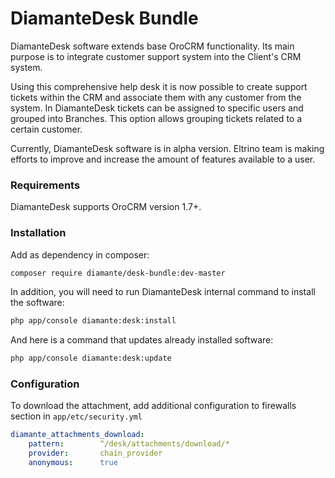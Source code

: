 # DiamanteDesk Bundle #

DiamanteDesk software extends base OroCRM functionality. Its main purpose is to integrate customer support system into the Client's CRM system.

Using this comprehensive help desk it is now possible to create support tickets within the CRM and associate them with any customer from the system. In DiamanteDesk tickets can be assigned to specific users and grouped into Branches. This option allows grouping tickets related to a certain customer.

Currently, DiamanteDesk software is in alpha version. Eltrino team is making efforts to improve and increase the amount of features available to a user.

### Requirements ###

DiamanteDesk supports OroCRM version 1.7+.

### Installation ###

Add as dependency in composer:

```bash
composer require diamante/desk-bundle:dev-master
```

In addition, you will need to run DiamanteDesk internal command to install the software:

```bash
php app/console diamante:desk:install
```

And here is a command that updates already installed software:

```bash
php app/console diamante:desk:update
```

### Configuration ###

To download the attachment, add additional configuration to firewalls section in `app/etc/security.yml`

```yml
diamante_attachments_download:
    pattern:        ^/desk/attachments/download/*
    provider:       chain_provider
    anonymous:      true
```